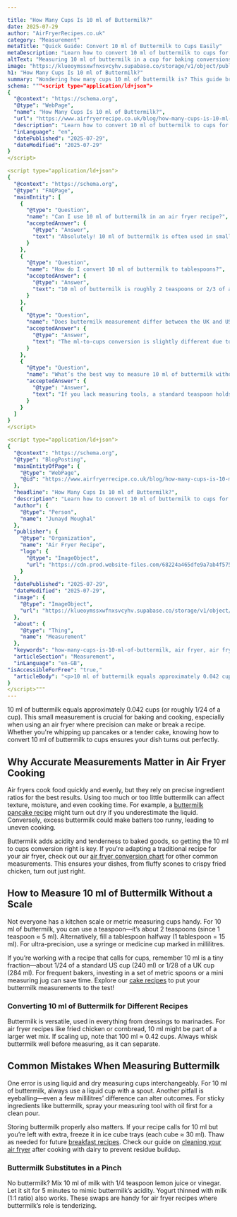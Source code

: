 ```yaml
---

title: "How Many Cups Is 10 ml of Buttermilk?"
date: 2025-07-29
author: "AirFryerRecipes.co.uk"
category: "Measurement"
metaTitle: "Quick Guide: Convert 10 ml of Buttermilk to Cups Easily"
metaDescription: "Learn how to convert 10 ml of buttermilk to cups for perfect baking results. Get precise measurements and handy tips for air fryer recipes."
altText: "Measuring 10 ml of buttermilk in a cup for baking conversions"
image: "https://klueoymssxwfnxsvcyhv.supabase.co/storage/v1/object/public/images/how-many-cups-is-10-ml-of-buttermilk-7e8ffc4f.webp"
h1: "How Many Cups Is 10 ml of Buttermilk?"
summary: "Wondering how many cups 10 ml of buttermilk is? This guide breaks it down for you, whether you're baking or cooking in your air fryer. We’ll cover conversions, tips, and why precision matters. Perfect for anyone using <a href=https://www.airfryerrecipe.co.uk/>airfryerrecipe.co.uk</a> recipes!"
schema: """<script type="application/ld+json">
{
  "@context": "https://schema.org",
  "@type": "WebPage",
  "name": "How Many Cups Is 10 ml of Buttermilk?",
  "url": "https://www.airfryerrecipe.co.uk/blog/how-many-cups-is-10-ml-of-buttermilk",
  "description": "Learn how to convert 10 ml of buttermilk to cups for perfect baking results. Get precise measurements and handy tips for air fryer recipes.",
  "inLanguage": "en",
  "datePublished": "2025-07-29",
  "dateModified": "2025-07-29"
}
</script>

<script type="application/ld+json">
{
  "@context": "https://schema.org",
  "@type": "FAQPage",
  "mainEntity": [
    {
      "@type": "Question",
      "name": "Can I use 10 ml of buttermilk in an air fryer recipe?",
      "acceptedAnswer": {
        "@type": "Answer",
        "text": "Absolutely! 10 ml of buttermilk is often used in small-batch or single-serving air fryer recipes, like mini pancakes or marinades. Its acidity helps tenderize meats and activate baking soda in batters. Just ensure you measure it accurately for consistent results."
      }
    },
    {
      "@type": "Question",
      "name": "How do I convert 10 ml of buttermilk to tablespoons?",
      "acceptedAnswer": {
        "@type": "Answer",
        "text": "10 ml of buttermilk is roughly 2 teaspoons or 2/3 of a tablespoon (since 1 tablespoon = 15 ml). For precision, use a metric measuring spoon or a syringe. This conversion is handy for dressings or glazes in air fryer cooking."
      }
    },
    {
      "@type": "Question",
      "name": "Does buttermilk measurement differ between the UK and US?",
      "acceptedAnswer": {
        "@type": "Answer",
        "text": "The ml-to-cups conversion is slightly different due to cup sizes: a US cup is 240 ml, while a UK cup is 284 ml. However, 10 ml remains the same volume—it’s just a smaller fraction of a UK cup (0.035 vs. 0.042 US cups)."
      }
    },
    {
      "@type": "Question",
      "name": "What’s the best way to measure 10 ml of buttermilk without tools?",
      "acceptedAnswer": {
        "@type": "Answer",
        "text": "If you lack measuring tools, a standard teaspoon holds about 5 ml, so 2 teaspoons ≈ 10 ml. Alternatively, a bottle cap from a 500 ml water bottle often holds 10 ml. For baking, though, we recommend proper tools for accuracy."
      }
    }
  ]
}
</script>

<script type="application/ld+json">
{
  "@context": "https://schema.org",
  "@type": "BlogPosting",
  "mainEntityOfPage": {
    "@type": "WebPage",
    "@id": "https://www.airfryerrecipe.co.uk/blog/how-many-cups-is-10-ml-of-buttermilk"
  },
  "headline": "How Many Cups Is 10 ml of Buttermilk?",
  "description": "Learn how to convert 10 ml of buttermilk to cups for perfect baking results. Get precise measurements and handy tips for air fryer recipes.",
  "author": {
    "@type": "Person",
    "name": "Junayd Moughal"
  },
  "publisher": {
    "@type": "Organization",
    "name": "Air Fryer Recipe",
    "logo": {
      "@type": "ImageObject",
      "url": "https://cdn.prod.website-files.com/68224a465dfe9a7ab4f57570/6844191451a8b2f1e37e63cc_Untitled%20design%20-%202025-06-05T205644.948%20(1).png"
    }
  },
  "datePublished": "2025-07-29",
  "dateModified": "2025-07-29",
  "image": {
    "@type": "ImageObject",
    "url": "https://klueoymssxwfnxsvcyhv.supabase.co/storage/v1/object/public/images/how-many-cups-is-10-ml-of-buttermilk-7e8ffc4f.webp"
  },
  "about": {
    "@type": "Thing",
    "name": "Measurement"
  },
  "keywords": "how-many-cups-is-10-ml-of-buttermilk, air fryer, air fryer recipes, Measurement",
  "articleSection": "Measurement",
  "inLanguage": "en-GB",
"isAccessibleForFree": "true,"
  "articleBody": "<p>10 ml of buttermilk equals approximately 0.042 cups (or roughly 1/24 of a cup). This small measurement is crucial for baking and cooking, especially when using an air fryer where precision can make or break a recipe. Whether you're whipping up pancakes or a tender cake, knowing how to convert 10 ml of buttermilk to cups ensures your dish turns out perfectly.</p>\n\n<h2>Why Accurate Measurements Matter in Air Fryer Cooking</h2>  \n<p>Air fryers cook food quickly and evenly, but they rely on precise ingredient ratios for the best results. Using too much or too little buttermilk can affect texture, moisture, and even cooking time. For example, a <a href=https://www.airfryerrecipe.co.uk/recipes>buttermilk pancake recipe</a> might turn out dry if you underestimate the liquid. Conversely, excess buttermilk could make batters too runny, leading to uneven cooking.</p>  \n<p>Buttermilk adds acidity and tenderness to baked goods, so getting the 10 ml to cups conversion right is key. If you're adapting a traditional recipe for your air fryer, check out our <a href=https://www.airfryerrecipe.co.uk/air-fryer-conversion-chart>air fryer conversion chart</a> for other common measurements. This ensures your dishes, from fluffy scones to crispy fried chicken, turn out just right.</p>\n\n<h2>How to Measure 10 ml of Buttermilk Without a Scale</h2>  \n<p>Not everyone has a kitchen scale or metric measuring cups handy. For 10 ml of buttermilk, you can use a teaspoon—it’s about 2 teaspoons (since 1 teaspoon ≈ 5 ml). Alternatively, fill a tablespoon halfway (1 tablespoon = 15 ml). For ultra-precision, use a syringe or medicine cup marked in millilitres.</p>  \n<p>If you’re working with a recipe that calls for cups, remember 10 ml is a tiny fraction—about 1/24 of a standard US cup (240 ml) or 1/28 of a UK cup (284 ml). For frequent bakers, investing in a set of metric spoons or a mini measuring jug can save time. Explore our <a href=https://www.airfryerrecipe.co.uk/recipe-category/cakes>cake recipes</a> to put your buttermilk measurements to the test!</p>\n\n<h3>Converting 10 ml of Buttermilk for Different Recipes</h3>  \n<p>Buttermilk is versatile, used in everything from dressings to marinades. For air fryer recipes like fried chicken or cornbread, 10 ml might be part of a larger wet mix. If scaling up, note that 100 ml ≈ 0.42 cups. Always whisk buttermilk well before measuring, as it can separate.</p>\n\n<h2>Common Mistakes When Measuring Buttermilk</h2>  \n<p>One error is using liquid and dry measuring cups interchangeably. For 10 ml of buttermilk, always use a liquid cup with a spout. Another pitfall is eyeballing—even a few millilitres’ difference can alter outcomes. For sticky ingredients like buttermilk, spray your measuring tool with oil first for a clean pour.</p>  \n<p>Storing buttermilk properly also matters. If your recipe calls for 10 ml but you’re left with extra, freeze it in ice cube trays (each cube ≈ 30 ml). Thaw as needed for future <a href=https://www.airfryerrecipe.co.uk/recipe-category/breakfast>breakfast recipes</a>. Check our guide on <a href=https://www.airfryerrecipe.co.uk/air-fryer-cleaner>cleaning your air fryer</a> after cooking with dairy to prevent residue buildup.</p>\n\n<h3>Buttermilk Substitutes in a Pinch</h3>  \n<p>No buttermilk? Mix 10 ml of milk with 1/4 teaspoon lemon juice or vinegar. Let it sit for 5 minutes to mimic buttermilk’s acidity. Yogurt thinned with milk (1:1 ratio) also works. These swaps are handy for air fryer recipes where buttermilk’s role is tenderizing.</p>"
}
</script>"""
---
```

<p>10 ml of buttermilk equals approximately 0.042 cups (or roughly 1/24 of a cup). This small measurement is crucial for baking and cooking, especially when using an air fryer where precision can make or break a recipe. Whether you're whipping up pancakes or a tender cake, knowing how to convert 10 ml of buttermilk to cups ensures your dish turns out perfectly.</p>

<h2>Why Accurate Measurements Matter in Air Fryer Cooking</h2>  
<p>Air fryers cook food quickly and evenly, but they rely on precise ingredient ratios for the best results. Using too much or too little buttermilk can affect texture, moisture, and even cooking time. For example, a <a href=https://www.airfryerrecipe.co.uk/recipes>buttermilk pancake recipe</a> might turn out dry if you underestimate the liquid. Conversely, excess buttermilk could make batters too runny, leading to uneven cooking.</p>  
<p>Buttermilk adds acidity and tenderness to baked goods, so getting the 10 ml to cups conversion right is key. If you're adapting a traditional recipe for your air fryer, check out our <a href=https://www.airfryerrecipe.co.uk/air-fryer-conversion-chart>air fryer conversion chart</a> for other common measurements. This ensures your dishes, from fluffy scones to crispy fried chicken, turn out just right.</p>

<h2>How to Measure 10 ml of Buttermilk Without a Scale</h2>  
<p>Not everyone has a kitchen scale or metric measuring cups handy. For 10 ml of buttermilk, you can use a teaspoon—it’s about 2 teaspoons (since 1 teaspoon ≈ 5 ml). Alternatively, fill a tablespoon halfway (1 tablespoon = 15 ml). For ultra-precision, use a syringe or medicine cup marked in millilitres.</p>  
<p>If you’re working with a recipe that calls for cups, remember 10 ml is a tiny fraction—about 1/24 of a standard US cup (240 ml) or 1/28 of a UK cup (284 ml). For frequent bakers, investing in a set of metric spoons or a mini measuring jug can save time. Explore our <a href=https://www.airfryerrecipe.co.uk/recipe-category/cakes>cake recipes</a> to put your buttermilk measurements to the test!</p>

<h3>Converting 10 ml of Buttermilk for Different Recipes</h3>  
<p>Buttermilk is versatile, used in everything from dressings to marinades. For air fryer recipes like fried chicken or cornbread, 10 ml might be part of a larger wet mix. If scaling up, note that 100 ml ≈ 0.42 cups. Always whisk buttermilk well before measuring, as it can separate.</p>

<h2>Common Mistakes When Measuring Buttermilk</h2>  
<p>One error is using liquid and dry measuring cups interchangeably. For 10 ml of buttermilk, always use a liquid cup with a spout. Another pitfall is eyeballing—even a few millilitres’ difference can alter outcomes. For sticky ingredients like buttermilk, spray your measuring tool with oil first for a clean pour.</p>  
<p>Storing buttermilk properly also matters. If your recipe calls for 10 ml but you’re left with extra, freeze it in ice cube trays (each cube ≈ 30 ml). Thaw as needed for future <a href=https://www.airfryerrecipe.co.uk/recipe-category/breakfast>breakfast recipes</a>. Check our guide on <a href=https://www.airfryerrecipe.co.uk/air-fryer-cleaner>cleaning your air fryer</a> after cooking with dairy to prevent residue buildup.</p>

<h3>Buttermilk Substitutes in a Pinch</h3>  
<p>No buttermilk? Mix 10 ml of milk with 1/4 teaspoon lemon juice or vinegar. Let it sit for 5 minutes to mimic buttermilk’s acidity. Yogurt thinned with milk (1:1 ratio) also works. These swaps are handy for air fryer recipes where buttermilk’s role is tenderizing.</p>